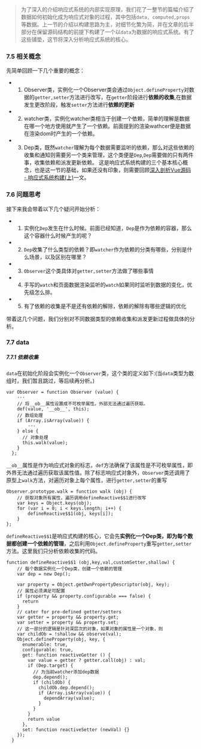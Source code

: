 >为了深入的介绍响应式系统的内部实现原理，我们花了一整节的篇幅介绍了数据如何初始化成为响应式对象的过程，其中包括```data, computed,props```等数据。上一节的介绍以构建思路为主，对细节化繁为简，并在文章的后半部分在保留源码结构的前提下构建了一个以```data```为数据的响应式系统。有了这些铺垫，这节将深入分析响应式系统的核心。

### 7.5 相关概念
先简单回顾一下几个重要的概念：
- 1. Observer类，实例化一个Observer类会通过```Object.defineProperty```对数据的```getter,setter```方法进行改写，在```getter```阶段进行**依赖的收集**,在数据发生更改阶段，触发```setter```方法进行**依赖的更新**
- 2. watcher类，实例化watcher类相当于创建一个依赖，简单的理解是数据在哪一个地方使用就产生了一个依赖。前面提到的渲染wathcer便是数据在渲染dom时产生的一个依赖。
- 3. Dep类，既然```watcher```理解为每个数据需要监听的依赖，那么对这些依赖的收集和通知则需要另一个类来管理，这个类便是```Dep```,```Dep```需要做的只有两件事，收集依赖和派发更新依赖。
这是响应式系统构建的三个基本核心概念，也是这一节的基础，如果还没有印象，则需要回顾[深入剖析Vue源码 - 响应式系统构建(上)](https://juejin.im/post/5d072a10518825092c7171c4)一文。


### 7.6 问题思考
接下来我会带着以下几个疑问开始分析：
- 1. 实例化```Dep```发生在什么时候。前面已经知道，```Dep```是作为依赖的容器，那么这个容器什么时候产生的呢？
- 2. ```Dep```收集了什么类型的依赖？即```watcher```作为依赖的分类有哪些，分别是什么场景，以及区别在哪里？
- 3. ```Observer```这个类具体对```getter,setter```方法做了哪些事情
- 4. 手写的```watch```和页面数据渲染监听的```watch```如果同时监听到数据的变化，优先级怎么排。
- 5. 有了依赖的收集是不是还有依赖的解除，依赖的解除有哪些逻辑的优化

带着这几个问题，我们分别对不同数据类型的依赖收集和派发更新过程做具体的分析。

### 7.7 data
##### 7.7.1 依赖收集
```data```在初始化阶段会实例化一个```Observer```类，这个类的定义如下:(当```data```类型为数组时，我们暂且跳过，等后续再分析。)
```
var Observer = function Observer (value) {
    ···
    // 将__ob__属性设置成不可枚举属性。外部无法通过遍历获取。
    def(value, '__ob__', this);
    // 数组处理
    if (Array.isArray(value)) {
        ···
    } else {
      // 对象处理
      this.walk(value);
    }
  };
```
```__ob__```属性是作为响应式对象的标志，```def```方法确保了该属性是不可枚举属性，即外界无法通过遍历获取该属性值。除了标志响应式对象外，```Observer```类还调用了原型上```walk```方法，对遍历对象上每个属性，进行```getter,setter```的重写
```
Observer.prototype.walk = function walk (obj) {
    // 获取对象所有属性，遍历调用defineReactive$$1进行改写
    var keys = Object.keys(obj);
    for (var i = 0; i < keys.length; i++) {
        defineReactive$$1(obj, keys[i]);
    }
};
```
```defineReactive$$1```是响应式构建的核心，它会先**实例化一个Dep类，即为每个数据都创建一个依赖的管理**，之后利用```Object.defineProperty```重写```getter,setter```方法。这里我们只分析依赖收集的代码。
```
function defineReactive$$1 (obj,key,val,customSetter,shallow) {
    // 每个数据实例化一个Dep类，创建一个依赖的管理
    var dep = new Dep();

    var property = Object.getOwnPropertyDescriptor(obj, key);
    // 属性必须满足可配置
    if (property && property.configurable === false) {
      return
    }
    // cater for pre-defined getter/setters
    var getter = property && property.get;
    var setter = property && property.set;
    // 这一部分的逻辑是针对深层次的对象，如果对象的属性是一个对象，则
    var childOb = !shallow && observe(val);
    Object.defineProperty(obj, key, {
      enumerable: true,
      configurable: true,
      get: function reactiveGetter () {
        var value = getter ? getter.call(obj) : val;
        if (Dep.target) {
          // 为当前watcher添加dep数据
          dep.depend();
          if (childOb) {
            childOb.dep.depend();
            if (Array.isArray(value)) {
              dependArray(value);
            }
          }
        }
        return value
      },
      set: function reactiveSetter (newVal) {}
    });
  }
```
